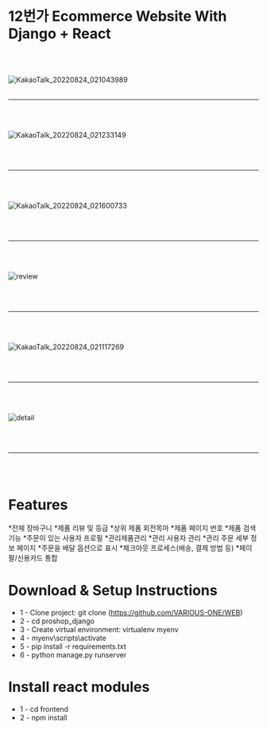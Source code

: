 # 12번가 Ecommerce Website With Django + React
<br><br>

![KakaoTalk_20220824_021043989](https://user-images.githubusercontent.com/71229129/186226854-3564670b-45d6-413c-ba22-d17b9d855fed.png)
<br><br>
<hr>
<br><br>

![KakaoTalk_20220824_021233149](https://user-images.githubusercontent.com/71229129/186227038-77baa68f-c391-43bb-8892-4a50d75b6532.png)

<br><br>
<hr>
<br><br>

![KakaoTalk_20220824_021600733](https://user-images.githubusercontent.com/71229129/186227049-92f06653-20f0-41b3-b174-a3e76c4d32bb.png)

<br><br>
<hr>
<br><br>

![review](https://user-images.githubusercontent.com/71229129/186232273-b6a9dadc-9f68-4b70-bb3a-31d8cf8d57cf.png)

<br><br>
<hr>
<br><br>

![KakaoTalk_20220824_021117269](https://user-images.githubusercontent.com/71229129/186227051-a57e6cac-128a-4106-8ed8-b0184b92ff9f.png)

<br><br>
<hr color ="red">
<br><br>

![detail](https://user-images.githubusercontent.com/71229129/186233261-6117925d-08e7-4d11-802f-67132d64c2ef.png)

<br><br>
<hr color ="red">
<br><br>


# Features

*전체 장바구니
*제품 리뷰 및 등급
*상위 제품 회전목마
*제품 페이지 번호
*제품 검색 기능
*주문이 있는 사용자 프로필
*관리제품관리
*관리 사용자 관리
*관리 주문 세부 정보 페이지
*주문을 배달 옵션으로 표시
*체크아웃 프로세스(배송, 결제 방법 등)
*페이팔/신용카드 통합


# Download & Setup Instructions

* 1 - Clone project: git clone (https://github.com/VARIOUS-ONE/WEB)
* 2 - cd proshop_django
* 3 - Create virtual environment: virtualenv myenv
* 4 - myenv\scripts\activate
* 5 - pip install -r requirements.txt
* 6 - python manage.py runserver

# Install react modules
* 1 - cd frontend
* 2 - npm install
